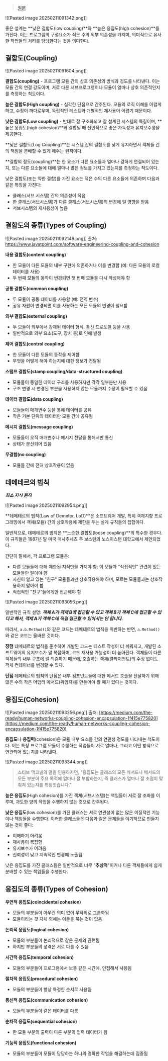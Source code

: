> [원문](https://ubiklab.net/posts/low-coupling-high-cohesion/?source=post_page-----d36369fb1be9--------------------------------)

![[Pasted image 20250211091342.png]]

좋은 설계는 **낮은 결합도(low coupling)**와 **높은 응집도(high cohesion)**를 가진다. 이는 프로그램의 구성요소가 적은 수의 외부 의존성을 가지며, 의미적으로 유사한 작업들의 처리를 담당한다는 것을 의미한다.

## 결합도(Coupling)

![[Pasted image 20250211091604.png]]

**결합도(coupling)** - 프로그램 모듈 간의 상호 의존성의 방식과 정도를 나타낸다. 이는 모듈 간의 연결 강도이며, 서로 다른 서브프로그램이나 모듈이 얼마나 상호 의존적인지를 측정하는 척도이다.

**높은 결합도(High coupling)** - 심각한 단점으로 간주된다. 모듈의 로직 이해를 어렵게하고, 수정이 까다로우며, 독립적인 테스트와 개별적인 재사용이 어렵기 때문이다.

**낮은 결합도(Low coupling)** - 반대로 잘 구조화되고 잘 설계된 시스템의 특징이며, **높은 응집도(high cohesion)**와 결합될 때 전반적으로 좋은 가독성과 유지보수성을 제공한다.

**낮은 결합도(Log Coupling)**는 시스템 간의 결합도를 낮게 유지하면서 객체들 간의 책임을 분배할 수 있게 해주는 원칙이다.

**결합의 정도(coupling)**는 한 요소가 다른 요소들과 얼마나 강하게 연결되어 있는지, 또는 다른 요소들에 대해 얼마나 많은 정보를 가지고 있는지를 측정하는 척도이다.

낮은 결합도(또는 약한 결합)를 가진 요소는 적은 수의 다른 요소들에 의존하며 다음과 같은 특징을 가진다:

- 클래스(서브 시스템) 간의 의존성이 적음
- 한 클래스(서브시스템)가 다른 클래스(서브시스템)의 변경에 덜 영향을 받음
- 서브시스템의 재사용성이 높음

## 결합도의 종류(Types of Coupling)

![[Pasted image 20250211092149.png]]
출처: https://www.javatpoint.com/software-engineering-coupling-and-cohesion

**내용 결합도(content coupling)**
* 한 모듈이 다른 모듈의 내부 구현에 의존하거나 이를 변경함 (예: 다른 모듈의 로컬 데이터를 사용)
* 두 번째 모듈의 동작이 변경되면 첫 번째 모듈을 다시 작성해야 함

**공통 결합도(common coupling)**
* 두 모듈이 공통 데이터를 사용함 (예: 전역 변수)
* 공유 자원이 변경되면 이를 사용하는 모든 모듈의 변경이 필요함

**외부 결합도(external coupling)**
* 두 모듈이 외부에서 강제된 데이터 형식, 통신 프로토콜 등을 사용
* 일반적으로 외부 요소(도구, 장치 등)로 인해 발생

**제어 결합도(control coupling)**
* 한 모듈이 다른 모듈의 동작을 제어함
* 무엇을 어떻게 해야 하는지에 대한 정보가 전달됨

**스탬프 결합도(stamp coupling/data-structured coupling)**
* 모듈들이 동일한 데이터 구조를 사용하지만 각각 일부분만 사용
* 구조 변경 시 변경된 부분을 사용하지 않는 모듈까지 수정이 필요할 수 있음

**데이터 결합도(data coupling)**
* 모듈들이 매개변수 등을 통해 데이터를 공유
* 작은 기본 단위의 데이터만 모듈 간에 공유됨

**메시지 결합도(message coupling)**
* 모듈들이 오직 매개변수나 메시지 전달을 통해서만 통신
* 상태가 분산되어 있음

**무결합(no coupling)**
* 모듈들 간에 전혀 상호작용이 없음

## 데메테르의 법칙
_**최소 지식 원칙**_

![[Pasted image 20250211092954.png]]

**데메테르의 법칙(Law of Demeter, LoD)**은 소프트웨어 개발, 특히 객체지향 프로그래밍에서 객체(모듈) 간의 상호작용에 제한을 두는 설계 규칙들의 집합이다.

일반적으로, 데메테르의 법칙은 **느슨한 결합도(loose coupling)**의 특수한 경우다. 이 규칙들은 1987년 말 미국 매사추세츠 주 보스턴의 노스이스턴 대학교에서 제안되었다.

간단히 말해서, 각 프로그램 모듈은:
* 다른 모듈들에 대해 제한된 지식만을 가져야 함: 이 모듈과 "직접적인" 관련이 있는 모듈들만 알아야 함
* 자신이 알고 있는 "친구" 모듈들과만 상호작용해야 하며, 모르는 모듈들과는 상호작용하지 말아야 함
* 직접적인 "친구"들에게만 접근해야 함

![[Pasted image 20250211093056.png]]

일반적인 규칙 설명: ***객체 A가 객체 B에 접근할 수 있고 객체 B가 객체 C에 접근할 수 있다고 해서, 객체 A가 객체 C에 직접 접근할 수 있어서는 안 됩니다.***

따라서, `a.b.Method()`와 같은 코드는 데메테르의 법칙을 위반하는 반면, `a.Method()`와 같은 코드는 올바른 것이다.

**장점**
데메테르의 법칙을 준수하여 개발된 코드는 테스트 작성이 더 쉬워지고, 개발된 소프트웨어의 유지보수가 덜 복잡하며, 코드 재사용 가능성이 더 높아진다. 객체들이 다른 객체들의 내부 구조에 덜 의존하기 때문에, 호출하는 객체(클라이언트)의 수정 없이도 객체 컨테이너를 변경할 수 있다.

**단점**
데메테르의 법칙의 단점은 내부 컴포넌트들에 대한 메서드 호출을 전달하기 위해 많은 수의 작은 어댑터 메서드(위임자)를 만들어야 할 때가 있다는 것이다.

## 응집도(Cohesion)

![[Pasted image 20250211093256.png]]
출처: [https://medium.com/the-ready/human-networks-coupling-cohesion-encapsulation-1f415e775820](https://medium.com/the-ready/human-networks-coupling-cohesion-encapsulation-1f415e775820)

**응집도**나 **응집력**(cohesion)은 모듈 내부 요소들 간의 연관성 정도를 나타내는 척도이다. 이는 특정 프로그램 모듈이 수행하는 작업들이 서로 얼마나, 그리고 어떤 방식으로 연관되어 있는지를 나타낸다.

![[Pasted image 20250211093344.png]]

> 스티브 맥코넬의 말을 인용하자면, "응집도는 클래스의 모든 메서드나 메서드의 모든 부분이 주요 목적에 얼마나 잘 부합하는지, 즉 클래스가 얼마나 잘 초점이 맞춰져 있는지를 특징짓습니다."

**높은 응집도**(High cohesion)를 가진 객체(서브시스템)는 책임들이 서로 잘 조화를 이루며, 과도한 양의 작업을 수행하지 않는 것으로 간주된다.

**낮은 응집도**(low cohesion)를 가진 클래스는 서로 연관성이 없는 많은 이질적인 기능이나 책임들을 수행한다. 이러한 클래스들은 다음과 같은 문제들을 야기하므로 만들지 않는 것이 좋다:
* 이해하기 어려움
* 재사용이 복잡함
* 유지보수가 어려움
* 신뢰성이 낮고 지속적인 변경에 노출됨

낮은 응집도를 가진 클래스들은 일반적으로 너무 "**추상적**"이거나 다른 객체들에게 쉽게 분배할 수 있는 책임들을 수행한다.

## 응집도의 종류(Types of Cohesion)

**우연적 응집도(coincidental cohesion)**
* 모듈의 부분들이 아무런 의미 없이 무작위로 그룹화됨
* 모듈이라는 것 자체 외에는 이들을 묶는 것이 없음

**논리적 응집도(logical cohesion)**
* 모듈의 부분들이 논리적으로 같은 문제와 관련됨
* 하지만 부분들의 성격은 서로 다를 수 있음

**시간적 응집도(temporal cohesion)**
* 모듈의 부분들이 프로그램에서 보통 같은 시간에, 인접해서 사용됨

**절차적 응집도(procedural cohesion)**
* 모듈의 부분들이 항상 특정한 순서로 사용됨

**통신적 응집도(communication cohesion)**
* 모듈의 부분들이 같은 데이터를 다룸

**순차적 응집도(sequential cohesion)**
* 한 모듈 부분의 출력이 다른 부분의 입력 데이터가 됨

**기능적 응집도(functional cohesion)**
* 모듈의 부분들이 모듈이 담당하는 하나의 명확한 작업을 해결하는데 집중됨
